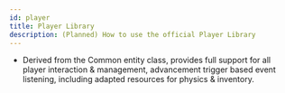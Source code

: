```yaml
---
id: player
title: Player Library
description: (Planned) How to use the official Player Library
---
```


- Derived from the Common entity class, provides full support for all player interaction & management, advancement trigger based event listening, including adapted resources for physics & inventory.